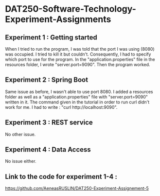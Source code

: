 # DAT250-Software-Technology-Experiment-Assignments

## Experiment 1 : Getting started

When I tried to run the program, I was told that the port I was using (8080) was occupied. I tried to kill it but couldn't. Consequently, I had to specify which port to use for the program.
In the "application.properties" file in the resources folder, I wrote "server.port=9090". Then the program worked.

## Experiment 2 : Spring Boot

Same issue as before, I wasn't able to use port 8080. I added a resources folder as well as a "application.properties" file with "server.port=9090" written in it.
The command given in the tutorial in order to run curl didn't work for me. I had to write : "curl http://localhost:9090".

## Experiment 3 : REST service

No other issue.

## Experiment 4 : Data Access

No issue either.

## Link to the code for experiment 1-4 : 
https://github.com/AeneasRUSLIN/DAT250-Experiment-Assignement-5
